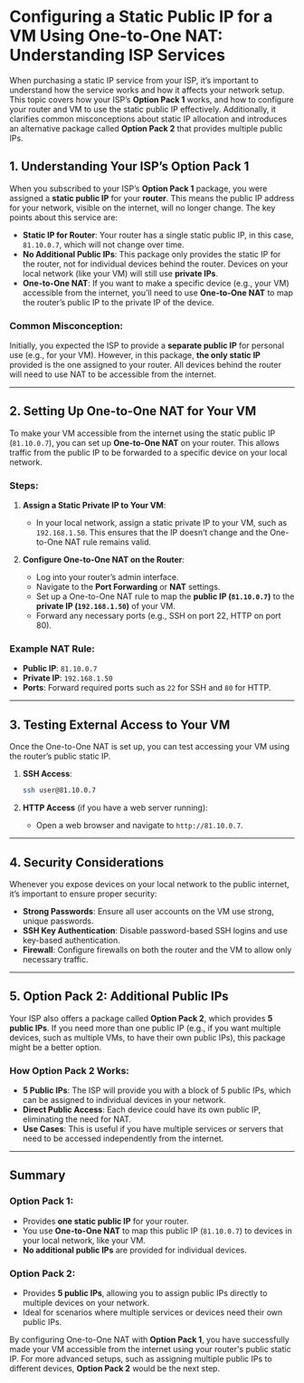 # Configuring a Static Public IP for a VM Using One-to-One NAT: Understanding ISP Services

When purchasing a static IP service from your ISP, it’s important to understand how the service works and how it affects your network setup. This topic covers how your ISP’s **Option Pack 1** works, and how to configure your router and VM to use the static public IP effectively. Additionally, it clarifies common misconceptions about static IP allocation and introduces an alternative package called **Option Pack 2** that provides multiple public IPs.

## **1. Understanding Your ISP’s Option Pack 1**

When you subscribed to your ISP’s **Option Pack 1** package, you were assigned a **static public IP** for your **router**. This means the public IP address for your network, visible on the internet, will no longer change. The key points about this service are:

- **Static IP for Router**: Your router has a single static public IP, in this case, `81.10.0.7`, which will not change over time.
- **No Additional Public IPs**: This package only provides the static IP for the router, not for individual devices behind the router. Devices on your local network (like your VM) will still use **private IPs**.
- **One-to-One NAT**: If you want to make a specific device (e.g., your VM) accessible from the internet, you’ll need to use **One-to-One NAT** to map the router’s public IP to the private IP of the device.

### Common Misconception:

Initially, you expected the ISP to provide a **separate public IP** for personal use (e.g., for your VM). However, in this package, **the only static IP** provided is the one assigned to your router. All devices behind the router will need to use NAT to be accessible from the internet.

---

## **2. Setting Up One-to-One NAT for Your VM**

To make your VM accessible from the internet using the static public IP (`81.10.0.7`), you can set up **One-to-One NAT** on your router. This allows traffic from the public IP to be forwarded to a specific device on your local network.

### Steps:

1. **Assign a Static Private IP to Your VM**:

   - In your local network, assign a static private IP to your VM, such as `192.168.1.50`. This ensures that the IP doesn’t change and the One-to-One NAT rule remains valid.

2. **Configure One-to-One NAT on the Router**:
   - Log into your router’s admin interface.
   - Navigate to the **Port Forwarding** or **NAT** settings.
   - Set up a One-to-One NAT rule to map the **public IP (`81.10.0.7`)** to the **private IP (`192.168.1.50`)** of your VM.
   - Forward any necessary ports (e.g., SSH on port 22, HTTP on port 80).

### Example NAT Rule:

- **Public IP**: `81.10.0.7`
- **Private IP**: `192.168.1.50`
- **Ports**: Forward required ports such as `22` for SSH and `80` for HTTP.

---

## **3. Testing External Access to Your VM**

Once the One-to-One NAT is set up, you can test accessing your VM using the router’s public static IP.

1. **SSH Access**:

   ```bash
   ssh user@81.10.0.7
   ```

2. **HTTP Access** (if you have a web server running):
   - Open a web browser and navigate to `http://81.10.0.7`.

---

## **4. Security Considerations**

Whenever you expose devices on your local network to the public internet, it’s important to ensure proper security:

- **Strong Passwords**: Ensure all user accounts on the VM use strong, unique passwords.
- **SSH Key Authentication**: Disable password-based SSH logins and use key-based authentication.
- **Firewall**: Configure firewalls on both the router and the VM to allow only necessary traffic.

---

## **5. Option Pack 2: Additional Public IPs**

Your ISP also offers a package called **Option Pack 2**, which provides **5 public IPs**. If you need more than one public IP (e.g., if you want multiple devices, such as multiple VMs, to have their own public IPs), this package might be a better option.

### How Option Pack 2 Works:

- **5 Public IPs**: The ISP will provide you with a block of 5 public IPs, which can be assigned to individual devices in your network.
- **Direct Public Access**: Each device could have its own public IP, eliminating the need for NAT.
- **Use Cases**: This is useful if you have multiple services or servers that need to be accessed independently from the internet.

---

## **Summary**

### **Option Pack 1**:

- Provides **one static public IP** for your router.
- You use **One-to-One NAT** to map this public IP (`81.10.0.7`) to devices in your local network, like your VM.
- **No additional public IPs** are provided for individual devices.

### **Option Pack 2**:

- Provides **5 public IPs**, allowing you to assign public IPs directly to multiple devices on your network.
- Ideal for scenarios where multiple services or devices need their own public IPs.

By configuring One-to-One NAT with **Option Pack 1**, you have successfully made your VM accessible from the internet using your router's public static IP. For more advanced setups, such as assigning multiple public IPs to different devices, **Option Pack 2** would be the next step.
